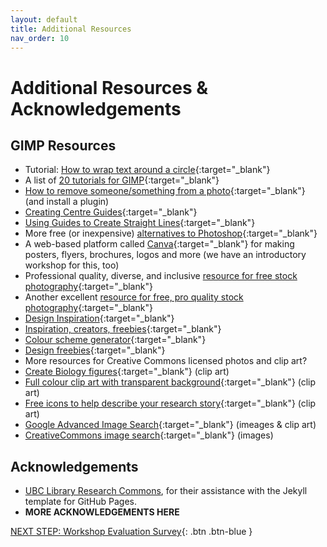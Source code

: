 ```yaml
---
layout: default
title: Additional Resources
nav_order: 10
---
```

# Additional Resources & Acknowledgements

## GIMP Resources

-   Tutorial: [How to wrap text around a circle](https://www.youtube.com/watch?v=_Wq_A-jkWQE){:target="_blank"}
-   A list of [20 tutorials for GIMP](https://daviesmediadesign.com/20-gimp-tutorials-for-beginners-in-2020/){:target="_blank"}
-   [How to remove someone/something from a photo](https://www.youtube.com/watch?v=J61ExqvNcBQ){:target="_blank"} (and install a plugin)
-   [Creating Centre Guides](https://www.youtube.com/watch?v=zabuC89Beio){:target="_blank"}
-   [Using Guides to Create Straight Lines](https://www.youtube.com/watch?v=bcYSwE8NDgg){:target="_blank"}
-   More free (or inexpensive) [alternatives to Photoshop](https://skylum.com/blog/best-free-photoshop-alternatives){:target="_blank"}
-   A web-based platform called [Canva](https://www.canva.com){:target="_blank"} for making posters, flyers, brochures, logos and more (we have an introductory workshop for this, too)
-   Professional quality, diverse, and inclusive [resource for free stock photography](https://www.pexels.com){:target="_blank"}
-   Another excellent [resource for free, pro quality stock photography](https://unsplash.com/){:target="_blank"}
-   [Design Inspiration](https://www.designspiration.com/){:target="_blank"}
-   [Inspiration, creators, freebies](https://dribbble.com/){:target="_blank"}
-   [Colour scheme generator](https://coolors.co){:target="_blank"}
-   [Design freebies](https://graphicburger.com){:target="_blank"}
-   More resources for Creative Commons licensed photos and clip art? 
   -   [Create Biology figures](http://BioRender.com){:target="_blank"} (clip art)
   -   [Full colour clip art with transparent background](https://vectorstock.com){:target="_blank"} (clip art)
   -   [Free icons to help describe your research story](https://thenounproject.com){:target="_blank"} (clip art)
   -   [Google Advanced Image Search](https://www.google.ca/advanced_image_search){:target="_blank"} (imeages & clip art)
   -   [CreativeCommons image search](https://search.creativecommons.org/){:target="_blank"} (images)


## Acknowledgements

- [UBC Library Research Commons](https://github.com/ubc-library-rc/), for their assistance with the Jekyll template for GitHub Pages.
- **MORE ACKNOWLEDGEMENTS HERE**

[NEXT STEP: Workshop Evaluation Survey](workshop-survey.html){: .btn .btn-blue }

